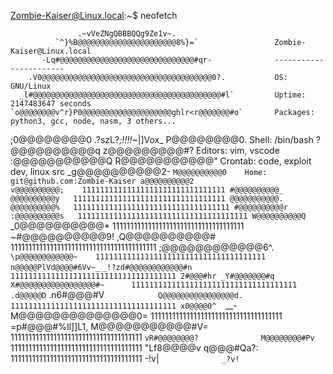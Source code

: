 Zombie-Kaiser@Linux.local:~$ neofetch

                   .~vVeZNgQBBBQQg9Ze1v~.                   
              `^}%B@@@@@@@@@@@@@@@@@@@@@@8%}=`                 Zombie-Kaiser@Linux.local
           -Lq#@@@@@@@@@@@@@@@@@@@@@@@@@@@@@@#qr-              -----------------------
        .V0@@@@@@@@@@@@@@@@@@@@@@@@@@@@@@@@@@@@@@0?.           OS: GNU/Linux
      _l#@@@@@@@@@@@@@@@@@@@@@@@@@@@@@@@@@@@@@@@@@@#l`         Uptime: 2147483647 seconds
    `o@@@@@@@@v^r}P0@@@@@@@@@@@@@@@@@@@@ghlr<r@@@@@@@#o`       Packages: python3, gcc, node, nasm, 3 others...
   ;0@@@@@@@@0      .?szL?*;!!!!~*|]Vox_      P@@@@@@@@0.      Shell: /bin/bash
  ?@@@@@@@@@@q                                z@@@@@@@@@#?     Editors: vim, vscode
 :@@@@@@@@@@@Q                                R@@@@@@@@@@@"    Crontab: code, exploit dev, linux src
_g@@@@@@@@@@2-                                `M@@@@@@@@@@0    Home: git@github.com:Zombie-Kaiser
a@@@@@@@@@@2                                    v@@@@@@@@@@;    11111111111111111111111111111111
#@@@@@@@@@@_                                     @@@@@@@@@@y   1111111111111111111111111111111111
@@@@@@@@@@@.                                     @@@@@@@@@@%   11111111111111111111111111111111111
#@@@@@@@@@@r                                    :@@@@@@@@@@s   11111111111111111111111111111111111111
W@@@@@@@@@@Q`                                  _0@@@@@@@@@@*   1111111111111111111111111111111111111
~#@@@@@@@@@@9!                                ,Q@@@@@@@@@@#    11111111111111111111111111111111111111111
 ;@@@@@@@@@@@@6^.                          `\p@@@@@@@@@@@@~    11111111111111111111111111111111111111
  n@@@@@PlVd@@@@#6Vv~_`              `_!?zd#@@@@@@@@@@@@#n     1111111111111111111111111111111111111
   2#@@@#hr _Y#@@@@@@@#q`          `X#@@@@@@@@@@@@@@@@@#~      1111111111111111111111111111111111111
    .d@@@@@D` .n6#@@@#V`             Q@@@@@@@@@@@@@@@@d.       1111111111111111111111111111111111111
      x0@@@@0^   `__-                M@@@@@@@@@@@@@@0=         1111111111111111111111111111111111111
        =p#@@@#%Il]]L1,              M@@@@@@@@@@@#V=           1111111111111111111111111111111111111
          `vR#@@@@@@@@?              M@@@@@@@@#Pv`             1111111111111111111111111111111111111
              "Lf8@@@@v              q@@@#Qa?:                 1111111111111111111111111111111111111
                  -!v|`              _?v!`
